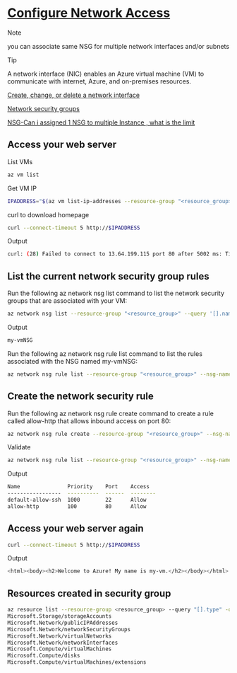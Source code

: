 # [Configure Network Access](https://learn.microsoft.com/en-us/training/modules/describe-azure-compute-networking-services/9-exercise-configure-network-access)

> [!NOTE]
> you can associate same NSG for multiple network interfaces and/or subnets

> [!TIP]
> A network interface (NIC) enables an Azure virtual machine (VM) to communicate with internet, Azure, and on-premises resources.

[Create, change, or delete a network interface](https://learn.microsoft.com/en-us/azure/virtual-network/virtual-network-network-interface?tabs=azure-portal)

[Network security groups](https://learn.microsoft.com/en-us/azure/virtual-network/network-security-groups-overview)

[NSG-Can i assigned 1 NSG to multiple Instance , what is the limit](https://learn.microsoft.com/en-us/answers/questions/1353503/nsg-can-i-assigned-1-nsg-to-multiple-instance-what)

## Access your web server

List VMs

```bash
az vm list
```

Get VM IP

```bash
IPADDRESS="$(az vm list-ip-addresses --resource-group "<resource_group>" --name my-vm --query "[].virtualMachine.network.publicIpAddresses[*].ipAddress" --output tsv)"
```

curl to download homepage

```bash
curl --connect-timeout 5 http://$IPADDRESS
```

Output

```bash
curl: (28) Failed to connect to 13.64.199.115 port 80 after 5002 ms: Timeout was reached
```

## List the current network security group rules

Run the following az network nsg list command to list the network security groups that are associated with your VM:

```bash
az network nsg list --resource-group "<resource_group>" --query '[].name' --output tsv
```

Output

```bash
my-vmNSG
```

Run the following az network nsg rule list command to list the rules associated with the NSG named my-vmNSG:

```bash
az network nsg rule list --resource-group "<resource_group>" --nsg-name my-vmNSG
```

## Create the network security rule

Run the following az network nsg rule create command to create a rule called allow-http that allows inbound access on port 80:

```bash
az network nsg rule create --resource-group "<resource_group>" --nsg-name my-vmNSG --name allow-http --protocol tcp --priority 100 --destination-port-range 80 --access Allow
```

Validate

```bash
az network nsg rule list --resource-group "<resource_group>" --nsg-name my-vmNSG --query '[].{Name:name, Priority:priority, Port:destinationPortRange, Access:access}' --output table
```

Output

```bash
Name               Priority    Port    Access
-----------------  ----------  ------  --------
default-allow-ssh  1000        22      Allow
allow-http         100         80      Allow
```

## Access your web server again

```bash
curl --connect-timeout 5 http://$IPADDRESS
```

Output

```bash
<html><body><h2>Welcome to Azure! My name is my-vm.</h2></body></html>
```

## Resources created in security group

```bash
az resource list --resource-group <resource_group> --query "[].type" -o tsv
Microsoft.Storage/storageAccounts
Microsoft.Network/publicIPAddresses
Microsoft.Network/networkSecurityGroups
Microsoft.Network/virtualNetworks
Microsoft.Network/networkInterfaces
Microsoft.Compute/virtualMachines
Microsoft.Compute/disks
Microsoft.Compute/virtualMachines/extensions
```
